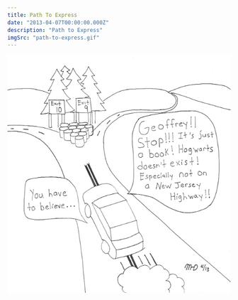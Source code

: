 ```yaml
---
title: Path To Express
date: "2013-04-07T00:00:00.000Z"
description: "Path to Express"
imgSrc: "path-to-express.gif"
---
```


![Path to Express](./path-to-express.gif)
